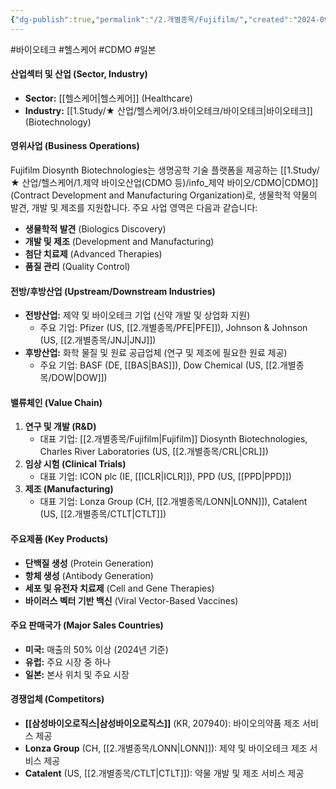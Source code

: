 ```yaml
---
{"dg-publish":true,"permalink":"/2.개별종목/Fujifilm/","created":"2024-09-11T10:53:07.713+09:00","updated":"2025-07-29T21:37:04.675+09:00"}
---
```


#바이오테크 #헬스케어 #CDMO #일본 

#### 산업섹터 및 산업 (Sector, Industry)

- **Sector:** [[헬스케어\|헬스케어]] (Healthcare)
- **Industry:** [[1.Study/★ 산업/헬스케어/3.바이오테크/바이오테크\|바이오테크]] (Biotechnology)

#### 영위사업 (Business Operations)

Fujifilm Diosynth Biotechnologies는 생명공학 기술 플랫폼을 제공하는 [[1.Study/★ 산업/헬스케어/1.제약 바이오산업(CDMO 등)/info_제약 바이오/CDMO\|CDMO]] (Contract Development and Manufacturing Organization)로, 생물학적 약물의 발견, 개발 및 제조를 지원합니다. 주요 사업 영역은 다음과 같습니다:

- **생물학적 발견** (Biologics Discovery)
- **개발 및 제조** (Development and Manufacturing)
- **첨단 치료제** (Advanced Therapies)
- **품질 관리** (Quality Control)

#### 전방/후방산업 (Upstream/Downstream Industries)

- **전방산업:** 제약 및 바이오테크 기업 (신약 개발 및 상업화 지원)
    - 주요 기업: Pfizer (US, [[2.개별종목/PFE\|PFE]]), Johnson & Johnson (US, [[2.개별종목/JNJ\|JNJ]])
- **후방산업:** 화학 물질 및 원료 공급업체 (연구 및 제조에 필요한 원료 제공)
    - 주요 기업: BASF (DE, [[BAS\|BAS]]), Dow Chemical (US, [[2.개별종목/DOW\|DOW]])

#### 밸류체인 (Value Chain)

1. **연구 및 개발 (R&D)**
    - 대표 기업: [[2.개별종목/Fujifilm\|Fujifilm]] Diosynth Biotechnologies, Charles River Laboratories (US, [[2.개별종목/CRL\|CRL]])
2. **임상 시험 (Clinical Trials)**
    - 대표 기업: ICON plc (IE, [[ICLR\|ICLR]]), PPD (US, [[PPD\|PPD]])
3. **제조 (Manufacturing)**
    - 대표 기업: Lonza Group (CH, [[2.개별종목/LONN\|LONN]]), Catalent (US, [[2.개별종목/CTLT\|CTLT]])

#### 주요제품 (Key Products)

- **단백질 생성** (Protein Generation)
- **항체 생성** (Antibody Generation)
- **세포 및 유전자 치료제** (Cell and Gene Therapies)
- **바이러스 벡터 기반 백신** (Viral Vector-Based Vaccines)

#### 주요 판매국가 (Major Sales Countries)

- **미국:** 매출의 50% 이상 (2024년 기준)
- **유럽:** 주요 시장 중 하나
- **일본:** 본사 위치 및 주요 시장

#### 경쟁업체 (Competitors)

- **[[삼성바이오로직스\|삼성바이오로직스]]** (KR, 207940): 바이오의약품 제조 서비스 제공
- **Lonza Group** (CH, [[2.개별종목/LONN\|LONN]]): 제약 및 바이오테크 제조 서비스 제공
- **Catalent** (US, [[2.개별종목/CTLT\|CTLT]]): 약물 개발 및 제조 서비스 제공
